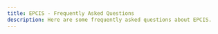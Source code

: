 ```yaml
---
title: EPCIS - Frequently Asked Questions
description: Here are some frequently asked questions about EPCIS.
---
```


# 